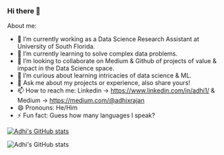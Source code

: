 ### Hi there 👋

About me:

- 🔭 I’m currently working as a Data Science Research Assistant at University of South Florida.
- 🌱 I’m currently learning to solve complex data problems.
- 👯 I’m looking to collaborate on Medium & Github of projects of value & impact in the Data Science space.
- 🤔 I’m curious about learning intricacies of data science & ML.
- 💬 Ask me about my projects or experience, also share yours! 
- 📫 How to reach me: Linkedin -> https://www.linkedin.com/in/adhi1/ & Medium -> https://medium.com/@adhixrajan
- 😄 Pronouns: He/Him
- ⚡ Fun fact: Guess how many languages I speak? 

[![Adhi's GitHub stats](https://github-readme-stats.vercel.app/api?username=adhixr)](https://github.com/adhixr/github-readme-stats)

![Adhi's GitHub stats](https://github-readme-stats.vercel.app/api?username=adhixr&hide=contribs,prs)

